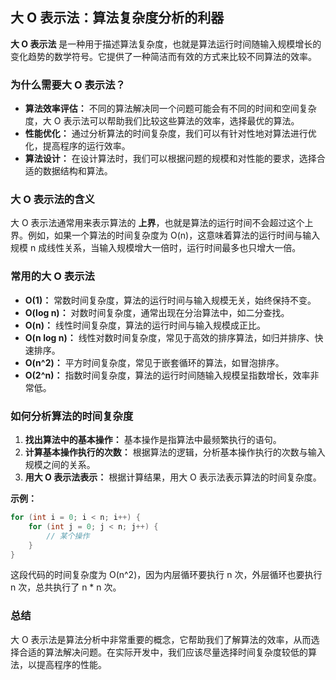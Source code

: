 ## 大 O 表示法：算法复杂度分析的利器

**大 O 表示法** 是一种用于描述算法复杂度，也就是算法运行时间随输入规模增长的变化趋势的数学符号。它提供了一种简洁而有效的方式来比较不同算法的效率。

### 为什么需要大 O 表示法？

- **算法效率评估：** 不同的算法解决同一个问题可能会有不同的时间和空间复杂度，大 O 表示法可以帮助我们比较这些算法的效率，选择最优的算法。
- **性能优化：** 通过分析算法的时间复杂度，我们可以有针对性地对算法进行优化，提高程序的运行效率。
- **算法设计：** 在设计算法时，我们可以根据问题的规模和对性能的要求，选择合适的数据结构和算法。

### 大 O 表示法的含义

大 O 表示法通常用来表示算法的 **上界**，也就是算法的运行时间不会超过这个上界。例如，如果一个算法的时间复杂度为 O(n)，这意味着算法的运行时间与输入规模 n 成线性关系，当输入规模增大一倍时，运行时间最多也只增大一倍。

### 常用的大 O 表示法

- **O(1)：** 常数时间复杂度，算法的运行时间与输入规模无关，始终保持不变。
- **O(log n)：** 对数时间复杂度，通常出现在分治算法中，如二分查找。
- **O(n)：** 线性时间复杂度，算法的运行时间与输入规模成正比。
- **O(n log n)：** 线性对数时间复杂度，常见于高效的排序算法，如归并排序、快速排序。
- **O(n^2)：** 平方时间复杂度，常见于嵌套循环的算法，如冒泡排序。
- **O(2^n)：** 指数时间复杂度，算法的运行时间随输入规模呈指数增长，效率非常低。

### 如何分析算法的时间复杂度

1. **找出算法中的基本操作：** 基本操作是指算法中最频繁执行的语句。
2. **计算基本操作执行的次数：** 根据算法的逻辑，分析基本操作执行的次数与输入规模之间的关系。
3. **用大 O 表示法表示：** 根据计算结果，用大 O 表示法表示算法的时间复杂度。

**示例：**

```c
for (int i = 0; i < n; i++) {
    for (int j = 0; j < n; j++) {
        // 某个操作
    }
}
```

这段代码的时间复杂度为 O(n^2)，因为内层循环要执行 n 次，外层循环也要执行 n 次，总共执行了 n * n 次。

### 总结

大 O 表示法是算法分析中非常重要的概念，它帮助我们了解算法的效率，从而选择合适的算法解决问题。在实际开发中，我们应该尽量选择时间复杂度较低的算法，以提高程序的性能。
